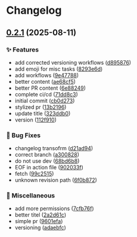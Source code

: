 # Changelog

## [0.2.1](https://github.com/francinv/devops/compare/v0.2.0...v0.2.1) (2025-08-11)


### ✨ Features

* add corrected versioning workflows ([d895876](https://github.com/francinv/devops/commit/d8958766a201f69657963086fa989b47982f6b14))
* add emoji for misc tasks ([8293e6d](https://github.com/francinv/devops/commit/8293e6db09014761e9c30e089d7610294750eabe))
* add workflows ([9e47788](https://github.com/francinv/devops/commit/9e477880359a0418ab7a3f3ec2f5f46653f7e64c))
* better content ([ae68cf5](https://github.com/francinv/devops/commit/ae68cf5c25e6aa9a7337f24c6f32337f282c9373))
* better PR content ([6e88249](https://github.com/francinv/devops/commit/6e882499217a7d3433c6035174e25afdbd66ffff))
* complete ci/cd ([71dd8c3](https://github.com/francinv/devops/commit/71dd8c3c54add58143ef2536534434e3f4255560))
* initial commit ([cb0d273](https://github.com/francinv/devops/commit/cb0d27313555495a86e7317471276b9326a25d5c))
* stylized pr ([13b2196](https://github.com/francinv/devops/commit/13b219671f28d6fb4d3bc8d1a620bb91c39da424))
* update title ([323ddb0](https://github.com/francinv/devops/commit/323ddb0131fc6c3ac37abe043b79c3ce7dae652f))
* version ([112f910](https://github.com/francinv/devops/commit/112f910156cfc9720471b1844938a3d62b79653b))


### 🐛 Bug Fixes

* changelog transofrm ([d21ad94](https://github.com/francinv/devops/commit/d21ad942033f0ce7ac9c469ba92672ed763e607d))
* correct branch ([a300828](https://github.com/francinv/devops/commit/a300828c6acd43ab754ed9d8a282ce4a8418548a))
* do not use dev ([68bd6b8](https://github.com/francinv/devops/commit/68bd6b8aff8ad4797df95ef82b41b8b661be64fc))
* EOF in action file ([902033f](https://github.com/francinv/devops/commit/902033fd7b28d82d2ed38e539f0ab3e18759a402))
* fetch ([99c2515](https://github.com/francinv/devops/commit/99c2515374fd892fb9aac149fb65c7fb458ae447))
* unknown revision path ([6f0b872](https://github.com/francinv/devops/commit/6f0b872e99dd695c2ec0d944b2fc1b3379c9285b))


### 🔧 Miscellaneous

* add more permissions ([7cfb76f](https://github.com/francinv/devops/commit/7cfb76f37d5bcc50e7f6d9035a7e3683094eed19))
* better titel ([2a2d61c](https://github.com/francinv/devops/commit/2a2d61cd75d499bd632ba967f6acc88f446c628d))
* simple pr ([9601efa](https://github.com/francinv/devops/commit/9601efaeeab4cdf58e9eebe6b65ae3405b4c2cc5))
* versioning ([adaebfc](https://github.com/francinv/devops/commit/adaebfc4d562fa29eb3c460cfc7a1a6362a28888))

